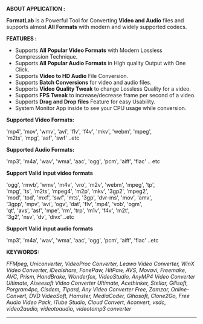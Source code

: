 **ABOUT APPLICATION :**

**FormatLab** is a Powerful Tool for Converting **Video and Audio** files and supports almost **All Formats** with modern and widely supported codecs.

**FEATURES :** 

- Supports **All Popular Video Formats** with Modern Lossless Compression Technique.
- Supports **All Popular Audio Formats** in High quality Output with One Click.
- Supports **Video to HD Audio** File Conversion.
- Supports **Batch Conversions** for video and audio files.
- Supports **Video Quality Tweak** to change Lossless Quality for a video.
- Supports **FPS Tweak** to increase/decrease frame per second of a video.
- Supports **Drag and Drop files** Feature for easy Usability.
- System Monitor App inside to see your CPU usage while conversion.

**Supported Video Formats:**  
  
'mp4', 'mov', 'wmv', 'avi', 'flv', 'f4v', 'mkv', 'webm', 'mpeg',  
'm2ts', 'mpg', 'asf', 'swf' ..etc  
  
**Supported Audio Formats:**  
  
'mp3', 'm4a', 'wav', 'wma', 'aac', 'ogg', 'pcm', 'aiff', 'flac' .. etc  
  
**Support Valid input video formats**  
  
'ogg', 'rmvb', 'wmv', 'm4v', 'vro', 'm2v', 'webm', 'mpeg', 'tp',  
'mpg', 'ts', 'm2ts', 'mpeg4', 'm2p', 'mkv', '3gp2', 'mpeg2',  
'mod', 'tod', 'mxf', 'swf', 'mts', '3gp', 'dvr-ms', 'mov', 'amv',  
'3gpp', 'mpv', 'avi', 'ogv', 'dat', 'flv', 'mp4', 'vob', 'ogm',  
'qt', 'avs', 'asf', 'mpe', 'rm', 'trp', 'm1v', 'f4v', 'm2t',  
'3g2', 'nsv', 'dv', 'divx' ..etc  
  
**Support Valid input audio formats**  
  
'mp3', 'm4a', 'wav', 'wma', 'aac', 'ogg', 'pcm', 'aiff', 'flac' ..etc  


**KEYWORDS:** 

*FFMpeg, Uniconverter, VideoProc Converter, Leawo Video Converter, WinX Video Converter, iDealshare, FonePaw, HitPaw, AVS, Movavi, Freemake, AVC, Prism, HandBrake, Wonderfox, VideoStudio, AnyMP4 Video Converter Ultimate, Aiseesoft Video Converter Ultimate, Acethinker, Stellar, Gilisoft, Porgram4pc, Cisdem, Tipard, Any Video Converter Free, Zamzar, Online-Convert, DVD VideoSoft, Hamster, MediaCoder, Gihosoft,  Clone2Go, Free Audio Video Pack, iTube Studio, Cloud Convert, Aconvert, vsdc, video2audio, videotoaudio, videotomp3 converter*

---------------------------------------------------------------------------------------------------------------------------------------------